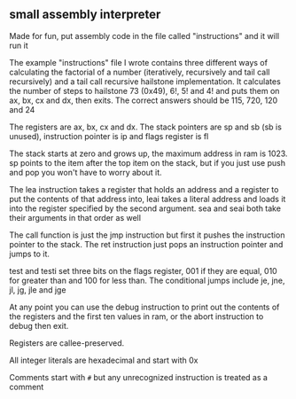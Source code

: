 ## small assembly interpreter

Made for fun, put assembly code in the file called "instructions" and it will run it

The example "instructions" file I wrote contains three different ways of calculating the factorial of a number (iteratively, recursively and tail call recursively) and a tail call recursive hailstone implementation. It calculates the number of steps to hailstone 73 (0x49), 6!, 5! and 4! and puts them on ax, bx, cx and dx, then exits. The correct answers should be 115, 720, 120 and 24

The registers are ax, bx, cx and dx. The stack pointers are sp and sb (sb is unused), instruction pointer is ip and flags register is fl

The stack starts at zero and grows up, the maximum address in ram is 1023. sp points to the item after the top item on the stack, but if you just use push and pop you won't have to worry about it. 

The lea instruction takes a register that holds an address and a register to put the contents of that address into, leai takes a literal address and loads it into the register specified by the second argument. sea and seai both take their arguments in that order as well

The call function is just the jmp instruction but first it pushes the instruction pointer to the stack. The ret instruction just pops an instruction pointer and jumps to it. 

test and testi set three bits on the flags register, 001 if they are equal, 010 for greater than and 100 for less than. The conditional jumps include je, jne, jl, jg, jle and jge

At any point you can use the debug instruction to print out the contents of the registers and the first ten values in ram, or the abort instruction to debug then exit.

Registers are callee-preserved.

All integer literals are hexadecimal and start with 0x

Comments start with `#` but any unrecognized instruction is treated as a comment
